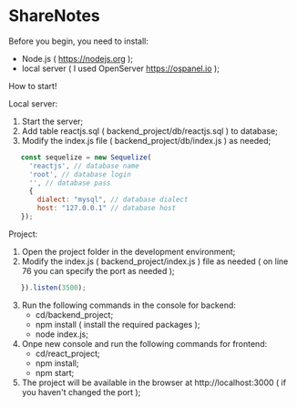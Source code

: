 # ShareNotes

Before you begin, you need to install:
   - Node.js ( https://nodejs.org );
   - local server ( I used OpenServer https://ospanel.io ); 

How to start!

Local server:
1. Start the server;
2. Add table reactjs.sql ( backend_project/db/reactjs.sql ) to database;
3. Modify the index.js file ( backend_project/db/index.js ) as needed;
```javascript
   const sequelize = new Sequelize(
     'reactjs', // database name
     'root', // database login
     '', // database pass
     {
       dialect: "mysql", // database dialect
       host: "127.0.0.1" // database host
   });
``` 
Project:
1. Open the project folder in the development environment;
2. Modify the index.js ( backend_project/index.js ) file as needed ( on line 76 you can specify the port as needed );
```javascript
   }).listen(3500);
```
3. Run the following commands in the console for backend:
   - cd/backend_project;
   - npm install ( install the required packages );
   - node index.js;
4. Onpe new console and run the following commands for frontend:
   - cd/react_project;
   - npm install;
   - npm start;
5. The project will be available in the browser at http://localhost:3000 ( if you haven't changed the port );
